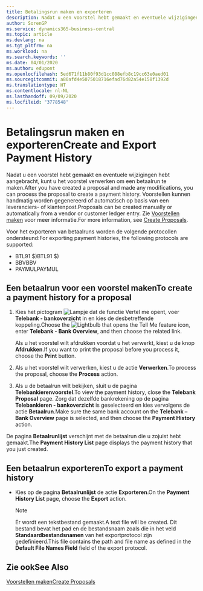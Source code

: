 ```yaml
---
title: Betalingsrun maken en exporteren
description: Nadat u een voorstel hebt gemaakt en eventuele wijzigingen hebt aangebracht, kunt u het voorstel verwerken om een betaalrun te maken. Voorstellen kunnen handmatig worden gegenereerd of automatisch op basis van een leveranciers- of klantenpost.
author: SorenGP
ms.service: dynamics365-business-central
ms.topic: article
ms.devlang: na
ms.tgt_pltfrm: na
ms.workload: na
ms.search.keywords: ''
ms.date: 04/01/2020
ms.author: edupont
ms.openlocfilehash: 5ed671f11b80f93d1cc088efb8c19cc63e0aed01
ms.sourcegitcommit: a80afd4e5075018716efad76d82a54e158f1392d
ms.translationtype: HT
ms.contentlocale: nl-NL
ms.lasthandoff: 09/09/2020
ms.locfileid: "3778548"
---
```

# <a name="create-and-export-payment-history"></a><span data-ttu-id="71972-104">Betalingsrun maken en exporteren</span><span class="sxs-lookup"><span data-stu-id="71972-104">Create and Export Payment History</span></span>
<span data-ttu-id="71972-105">Nadat u een voorstel hebt gemaakt en eventuele wijzigingen hebt aangebracht, kunt u het voorstel verwerken om een betaalrun te maken.</span><span class="sxs-lookup"><span data-stu-id="71972-105">After you have created a proposal and made any modifications, you can process the proposal to create a payment history.</span></span> <span data-ttu-id="71972-106">Voorstellen kunnen handmatig worden gegenereerd of automatisch op basis van een leveranciers- of klantenpost.</span><span class="sxs-lookup"><span data-stu-id="71972-106">Proposals can be created manually or automatically from a vendor or customer ledger entry.</span></span> <span data-ttu-id="71972-107">Zie [Voorstellen maken](how-to-create-proposals.md) voor meer informatie.</span><span class="sxs-lookup"><span data-stu-id="71972-107">For more information, see [Create Proposals](how-to-create-proposals.md).</span></span>  

 <span data-ttu-id="71972-108">Voor het exporteren van betaalruns worden de volgende protocollen ondersteund:</span><span class="sxs-lookup"><span data-stu-id="71972-108">For exporting payment histories, the following protocols are supported:</span></span>  

- <span data-ttu-id="71972-109">BTL91 $)</span><span class="sxs-lookup"><span data-stu-id="71972-109">BTL91 $)</span></span>  
- <span data-ttu-id="71972-110">BBV</span><span class="sxs-lookup"><span data-stu-id="71972-110">BBV</span></span>  
- <span data-ttu-id="71972-111">PAYMUL</span><span class="sxs-lookup"><span data-stu-id="71972-111">PAYMUL</span></span>  

## <a name="to-create-a-payment-history-for-a-proposal"></a><span data-ttu-id="71972-112">Een betaalrun voor een voorstel maken</span><span class="sxs-lookup"><span data-stu-id="71972-112">To create a payment history for a proposal</span></span>  

1.  <span data-ttu-id="71972-113">Kies het pictogram ![Lampje dat de functie Vertel me opent](../../media/ui-search/search_small.png "Vertel me wat u wilt doen"), voer **Telebank - bankoverzicht** in en kies de desbetreffende koppeling.</span><span class="sxs-lookup"><span data-stu-id="71972-113">Choose the ![Lightbulb that opens the Tell Me feature](../../media/ui-search/search_small.png "Tell me what you want to do") icon, enter **Telebank - Bank Overview**, and then choose the related link.</span></span>  

    <span data-ttu-id="71972-114">Als u het voorstel wilt afdrukken voordat u het verwerkt, kiest u de knop **Afdrukken**.</span><span class="sxs-lookup"><span data-stu-id="71972-114">If you want to print the proposal before you process it, choose the **Print** button.</span></span>  

2.  <span data-ttu-id="71972-115">Als u het voorstel wilt verwerken, kiest u de actie **Verwerken**.</span><span class="sxs-lookup"><span data-stu-id="71972-115">To process the proposal, choose the **Process** action.</span></span>  
3.  <span data-ttu-id="71972-116">Als u de betaalrun wilt bekijken, sluit u de pagina **Telebankierenvoorstel**.</span><span class="sxs-lookup"><span data-stu-id="71972-116">To view the payment history, close the **Telebank Proposal** page.</span></span> <span data-ttu-id="71972-117">Zorg dat dezelfde bankrekening op de pagina **Telebankieren - bankoverzicht** is geselecteerd en kies vervolgens de actie **Betaalrun**.</span><span class="sxs-lookup"><span data-stu-id="71972-117">Make sure the same bank account on the **Telebank – Bank Overview** page is selected, and then choose the **Payment History** action.</span></span>  

<span data-ttu-id="71972-118">De pagina **Betaalrunlijst** verschijnt met de betaalrun die u zojuist hebt gemaakt.</span><span class="sxs-lookup"><span data-stu-id="71972-118">The **Payment History List** page displays the payment history that you just created.</span></span>  

## <a name="to-export-a-payment-history"></a><span data-ttu-id="71972-119">Een betaalrun exporteren</span><span class="sxs-lookup"><span data-stu-id="71972-119">To export a payment history</span></span>  

- <span data-ttu-id="71972-120">Kies op de pagina **Betaalrunlijst** de actie **Exporteren**.</span><span class="sxs-lookup"><span data-stu-id="71972-120">On the **Payment History List** page, choose the **Export** action.</span></span>  

    > [!NOTE]  
    >  <span data-ttu-id="71972-121">Er wordt een tekstbestand gemaakt.</span><span class="sxs-lookup"><span data-stu-id="71972-121">A text file will be created.</span></span> <span data-ttu-id="71972-122">Dit bestand bevat het pad en de bestandsnaam zoals die in het veld **Standaardbestandsnamen** van het exportprotocol zijn gedefinieerd.</span><span class="sxs-lookup"><span data-stu-id="71972-122">This file contains the path and file name as defined in the **Default File Names Field** field of the export protocol.</span></span>  

## <a name="see-also"></a><span data-ttu-id="71972-123">Zie ook</span><span class="sxs-lookup"><span data-stu-id="71972-123">See Also</span></span>  
 [<span data-ttu-id="71972-124">Voorstellen maken</span><span class="sxs-lookup"><span data-stu-id="71972-124">Create Proposals</span></span>](how-to-create-proposals.md)
